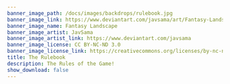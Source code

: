 ```yaml
---
banner_image_path: /docs/images/backdrops/rulebook.jpg
banner_image_link: https://www.deviantart.com/javsama/art/Fantasy-Landscape-652550768
banner_image_name: Fantasy Landscape
banner_image_artist: JavSama
banner_image_artist_link: https://www.deviantart.com/javsama
banner_image_license: CC BY-NC-ND 3.0
banner_image_license_link: https://creativecommons.org/licenses/by-nc-nd/3.0/
title: The Rulebook
description: The Rules of the Game!
show_download: false
---
```

